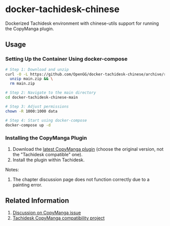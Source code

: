 # docker-tachidesk-chinese

Dockerized Tachidesk environment with chinese-utils support for running the CopyManga plugin.

## Usage

### Setting Up the Container Using docker-compose

```bash
# Step 1: Download and unzip
curl -O -L https://github.com/OpenGG/docker-tachidesk-chinese/archive/refs/heads/main.zip && \
  unzip main.zip && \
  rm main.zip

# Step 2: Navigate to the main directory
cd docker-tachidesk-chinese-main

# Step 3: Adjust permissions
chown -R 1000:1000 data

# Step 4: Start using docker-compose
docker-compose up -d
```

### Installing the CopyManga Plugin

1. Download the [latest CopyManga plugin](https://github.com/stevenyomi/copymanga/releases/latest) (choose the original version, not the "Tachidesk compatible" one).
2. Install the plugin within Tachidesk.

Notes:

1. The chapter discussion page does not function correctly due to a painting error.

## Related Information

1. [Discussion on CopyManga issue](https://github.com/stevenyomi/copymanga/issues/23#issuecomment-1565402944)
2. [Tachidesk CopyManga compatibility project](https://github.com/2Loong6/tachidesk-copymanga-compatible)
